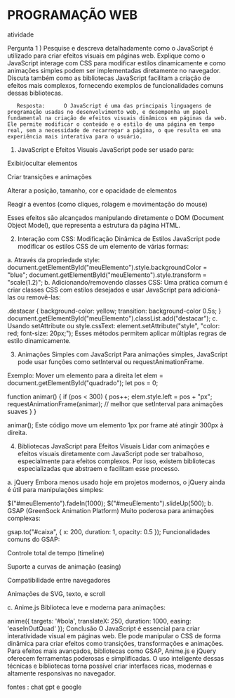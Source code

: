 # PROGRAMAÇÃO WEB
atividade   

Pergunta 1 )   Pesquise e descreva detalhadamente como o JavaScript é utilizado para criar efeitos visuais em páginas web. Explique como o JavaScript interage com CSS para modificar estilos dinamicamente e como animações simples podem ser implementadas diretamente no navegador. Discuta também como as bibliotecas JavaScript facilitam a criação de efeitos mais complexos, fornecendo exemplos de funcionalidades comuns dessas bibliotecas.

       Resposta:      O JavaScript é uma das principais linguagens de programação usadas no desenvolvimento web, e desempenha um papel fundamental na criação de efeitos visuais dinâmicos em páginas da web. Ele permite modificar o conteúdo e o estilo de uma página em tempo real, sem a necessidade de recarregar a página, o que resulta em uma experiência mais interativa para o usuário.

1. JavaScript e Efeitos Visuais
JavaScript pode ser usado para:

Exibir/ocultar elementos

Criar transições e animações

Alterar a posição, tamanho, cor e opacidade de elementos

Reagir a eventos (como cliques, rolagem e movimentação do mouse)

Esses efeitos são alcançados manipulando diretamente o DOM (Document Object Model), que representa a estrutura da página HTML.

2. Interação com CSS: Modificação Dinâmica de Estilos
JavaScript pode modificar os estilos CSS de um elemento de várias formas:

a. Através da propriedade style:
document.getElementById("meuElemento").style.backgroundColor = "blue";
document.getElementById("meuElemento").style.transform = "scale(1.2)";
b. Adicionando/removendo classes CSS:
Uma prática comum é criar classes CSS com estilos desejados e usar JavaScript para adicioná-las ou removê-las:

.destacar {
  background-color: yellow;
  transition: background-color 0.5s;
}
document.getElementById("meuElemento").classList.add("destacar");
c. Usando setAttribute ou style.cssText:
element.setAttribute("style", "color: red; font-size: 20px;");
Esses métodos permitem aplicar múltiplas regras de estilo dinamicamente.

3. Animações Simples com JavaScript
Para animações simples, JavaScript pode usar funções como setInterval ou requestAnimationFrame.

Exemplo: Mover um elemento para a direita
let elem = document.getElementById("quadrado");
let pos = 0;

function animar() {
  if (pos < 300) {
    pos++;
    elem.style.left = pos + "px";
    requestAnimationFrame(animar); // melhor que setInterval para animações suaves
  }
}

animar();
Este código move um elemento 1px por frame até atingir 300px à direita.

4. Bibliotecas JavaScript para Efeitos Visuais
Lidar com animações e efeitos visuais diretamente com JavaScript pode ser trabalhoso, especialmente para efeitos complexos. Por isso, existem bibliotecas especializadas que abstraem e facilitam esse processo.

a. jQuery
Embora menos usado hoje em projetos modernos, o jQuery ainda é útil para manipulações simples:

$("#meuElemento").fadeIn(1000);
$("#meuElemento").slideUp(500);
b. GSAP (GreenSock Animation Platform)
Muito poderosa para animações complexas:

gsap.to("#caixa", { x: 200, duration: 1, opacity: 0.5 });
Funcionalidades comuns do GSAP:

Controle total de tempo (timeline)

Suporte a curvas de animação (easing)

Compatibilidade entre navegadores

Animações de SVG, texto, e scroll

c. Anime.js
Biblioteca leve e moderna para animações:

anime({
  targets: '#bola',
  translateX: 250,
  duration: 1000,
  easing: 'easeInOutQuad'
});
Conclusão
O JavaScript é essencial para criar interatividade visual em páginas web. Ele pode manipular o CSS de forma dinâmica para criar efeitos como transições, transformações e animações. Para efeitos mais avançados, bibliotecas como GSAP, Anime.js e jQuery oferecem ferramentas poderosas e simplificadas. O uso inteligente dessas técnicas e bibliotecas torna possível criar interfaces ricas, modernas e altamente responsivas no navegador.

 

fontes : chat gpt e google 
